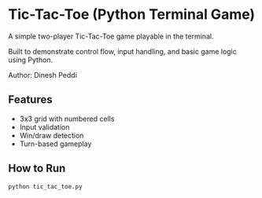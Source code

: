 # Tic-Tac-Toe (Python Terminal Game)

A simple two-player Tic-Tac-Toe game playable in the terminal.

Built to demonstrate control flow, input handling, and basic game logic using Python.

Author: Dinesh Peddi

## Features
- 3x3 grid with numbered cells
- Input validation
- Win/draw detection
- Turn-based gameplay

## How to Run
```bash
python tic_tac_toe.py